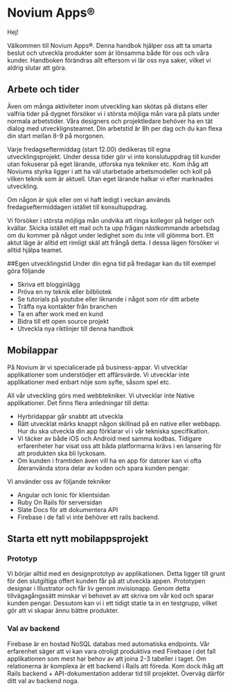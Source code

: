 # Novium Apps®
Hej!

Välkommen till Novium Apps®. Denna handbok hjälper oss att ta smarta beslut och utveckla produkter som är lönsamma både för oss och våra kunder. Handboken förändras allt eftersom vi lär oss nya saker, vilket vi aldrig slutar att göra.

## Arbete och tider
Även om många aktiviteter inom utveckling kan skötas på distans eller valfria tider på dygnet försöker vi i största möjliga mån vara på plats under normala arbetstider. Våra designers och projektledare behöver ha en tät dialog med utvecklignsteamet. Din arbetstid är 8h per dag och du kan flexa din start mellan 8-9 på morgonen.

Varje fredagseftermiddag (start 12.00) dedikeras till egna utvecklingsprojekt. Under dessa tider gör vi inte konslutuppdrag till kunder utan fokuserar på eget lärande, utforska nya tekniker etc. Kom ihåg att Noviums styrka ligger i att ha väl utarbetade arbetsmodeller och koll på vilken teknik som är aktuell. Utan eget lärande halkar vi efter marknades utveckling.

Om någon är sjuk eller om vi haft ledigt i veckan används fredagseftermiddagen istället till konsultuppdrag.

Vi försöker i största möjliga mån undvika att ringa kollegor på helger och kvällar. Skicka istället ett mail och ta upp frågan nästkommande arbetsdag om du kommer på något under ledighet som du inte vill glömma bort. Ett aktut läge är alltid ett rimligt skäl att frångå detta. I dessa lägen försöker vi alltid hjälpa teamet.

##Egen utvecklingstid
Under din egna tid på fredagar kan du till exempel göra följande
* Skriva ett blogginlägg
* Pröva en ny teknik eller bilbliotek
* Se tutorials på youtube eller liknande i något som rör ditt arbete
* Träffa nya kontakter från branchen
* Ta en after work med en kund
* Bidra till ett open source projekt
* Utveckla nya riktlinjer till denna handbok

## Mobilappar
På Novium är vi specialicerade på business-appar. Vi utvecklar applikationer som understödjer ett affärsvärde. Vi utvecklar inte applikationer med enbart nöje som syfte, såsom spel etc.

All vår utveckling görs med webbtekniker. Vi utvecklar inte Native applikationer. Det finns flera anledningar till detta:

* Hyrbridappar går snabbt att utveckla
* Rätt utvecklat märks knappt någon skillnad på en native eller webbapp. Hur du ska utveckla din app förklarar vi i vår tekniska specifikation.
* Vi täcker av både iOS och Android med samma kodbas. Tidigare erfarenheter har visat oss att båda platformarna krävs i en lansering för att produkten ska bli lyckosam.
* Om kunden i framtiden även vill ha en app för datorer kan vi ofta återanvända stora delar av koden och spara kunden pengar.

Vi använder oss av följande tekniker
* Angular och Ionic för klientsidan
* Ruby On Rails för serversidan
* Slate Docs för att dokumentera API
* Firebase i de fall vi inte behöver ett rails backend.

## Starta ett nytt mobilappsprojekt


### Prototyp
Vi börjar alltid med en designprototyp av applikationen. Detta ligger till grunt för den slutgiltiga offert kunden får på att utveckla appen. Prototypen designar i Illustrator och får liv genom invisionapp. Genom detta tillvägagångssätt minskar vi behovet av att skriva om vår kod och sparar kunden pengar. Dessutom kan vi i ett tidigt statie ta in en testgrupp, vilket gör att vi skapar ännu bättre produkter.

### Val av backend
Firebase är en hostad NoSQL databas med automatiska endpoints. Vår erfarenhet säger att vi kan vara otroligt produktiva med Firebase i det fall applikationen som mest har behov av att joina 2-3 tabeller i taget. Om relationerna är komplexa är ett backend i Rails att föreda. Kom dock ihåg att Rails backend + API-dokumentation adderar tid till projektet. Överväg därför ditt val av backend noga.
